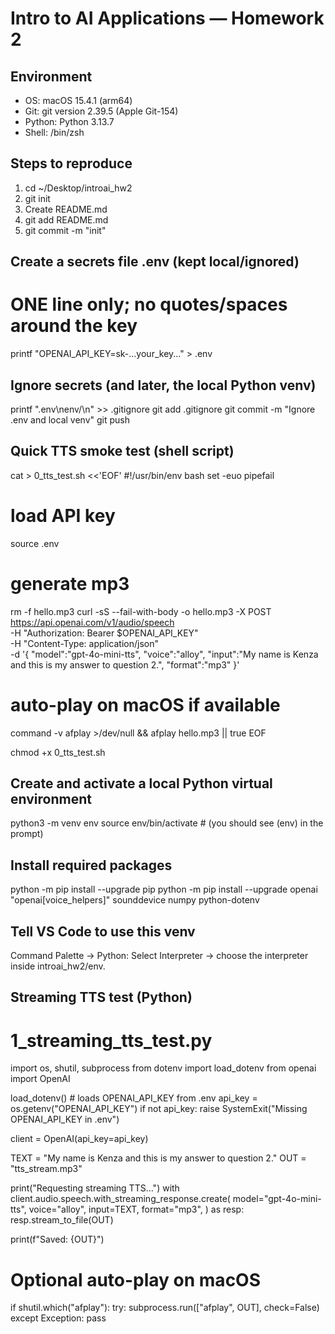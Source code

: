 # Intro to AI Applications — Homework 2

## Environment
- OS: macOS 15.4.1 (arm64)
- Git: git version 2.39.5 (Apple Git-154)
- Python: Python 3.13.7
- Shell: /bin/zsh

## Steps to reproduce
1. cd ~/Desktop/introai_hw2
2. git init
3. Create README.md 
4. git add README.md
5. git commit -m "init"

## Create a secrets file .env (kept local/ignored)
# ONE line only; no quotes/spaces around the key
printf "OPENAI_API_KEY=sk-...your_key..." > .env

## Ignore secrets (and later, the local Python venv)
printf ".env\nenv/\n" >> .gitignore
git add .gitignore
git commit -m "Ignore .env and local venv"
git push
## Quick TTS smoke test (shell script)
cat > 0_tts_test.sh <<'EOF'
#!/usr/bin/env bash
set -euo pipefail

# load API key
source .env

# generate mp3
rm -f hello.mp3
curl -sS --fail-with-body -o hello.mp3 -X POST https://api.openai.com/v1/audio/speech \
  -H "Authorization: Bearer $OPENAI_API_KEY" \
  -H "Content-Type: application/json" \
  -d '{
    "model":"gpt-4o-mini-tts",
    "voice":"alloy",
    "input":"My name is Kenza and this is my answer to question 2.",
    "format":"mp3"
  }'

# auto-play on macOS if available
command -v afplay >/dev/null && afplay hello.mp3 || true
EOF

chmod +x 0_tts_test.sh

## Create and activate a local Python virtual environment
python3 -m venv env
source env/bin/activate      # (you should see (env) in the prompt)

## Install required packages
python -m pip install --upgrade pip
python -m pip install --upgrade openai "openai[voice_helpers]" sounddevice numpy python-dotenv

## Tell VS Code to use this venv
Command Palette → Python: Select Interpreter → choose the interpreter inside introai_hw2/env.

## Streaming TTS test (Python)
# 1_streaming_tts_test.py
import os, shutil, subprocess
from dotenv import load_dotenv
from openai import OpenAI

load_dotenv()  # loads OPENAI_API_KEY from .env
api_key = os.getenv("OPENAI_API_KEY")
if not api_key:
  raise SystemExit("Missing OPENAI_API_KEY in .env")

client = OpenAI(api_key=api_key)

TEXT = "My name is Kenza and this is my answer to question 2."
OUT  = "tts_stream.mp3"

print("Requesting streaming TTS…")
with client.audio.speech.with_streaming_response.create(
    model="gpt-4o-mini-tts",
    voice="alloy",
    input=TEXT,
    format="mp3",
) as resp:
    resp.stream_to_file(OUT)

print(f"Saved: {OUT}")

# Optional auto-play on macOS
if shutil.which("afplay"):
    try:
        subprocess.run(["afplay", OUT], check=False)
    except Exception:
        pass
